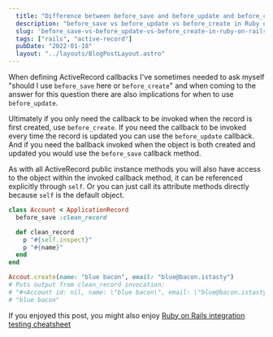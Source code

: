 ```yaml
---
  title: "Difference between before_save and before_update and before_create in Rails"
  description: "before_save vs before_update vs before_create in Ruby on Rails"
  slug: 'before_save-vs-before_update-vs-before_create-in-ruby-on-rails'
  tags: ["rails", "active-record"]
  pubDate: "2022-01-18"
  layout: "../layouts/BlogPostLayout.astro"
---
```


When defining ActiveRecord callbacks I've sometimes needed to ask myself "should I use `before_save` here or `before_create`" and when coming to the answer for this question there are also implications for when to use `before_update`. 

Ultimately if you only need the callback to be invoked when the record is first created, use `before_create`. If you need the callback to be invoked every time the record is updated you can use the `before_update` callback. And if you need the ballback invoked when the object is both created and updated you would use the `before_save` callback method.

As with all ActiveRecord public instance methods you will also have access to the object within the invoked callback method, it can be referenced explicitly through `self`. Or you can just call its attribute methods directly because `self` is the default object.

```ruby
class Account < ApplicationRecord
  before_save :clean_record

  def clean_record
    p "#{self.inspect}"
    p "#{name}"
  end
end

Accout.create(name: "blue bacon", email: "blue@bacon.istasty")
# Puts output from clean_record invocation:
# "#<Account id: nil, name: \"blue bacon\", email: \"blue@bacon.istasty\", admin: nil, created_at: nil, updated_at: nil>"
# "blue bacon"
```

If you enjoyed this post, you might also enjoy [Ruby on Rails integration testing cheatsheet](https://tinytechtuts.com/2022-rails-integration-testing-cheatsheet/)
